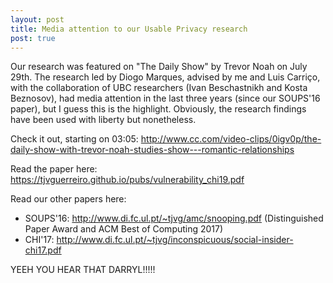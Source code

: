 ```yaml
---
layout: post
title: Media attention to our Usable Privacy research
post: true
---
```


Our research was featured on "The Daily Show" by Trevor Noah on July 29th. The research led by Diogo Marques, advised by me and Luis Carriço, with the collaboration of UBC researchers (Ivan Beschastnikh and Kosta Beznosov), had media attention in the last three years (since our SOUPS'16 paper), but I guess this is the highlight. Obviously, the research findings have been used with liberty but nonetheless.

Check it out, starting on 03:05:
http://www.cc.com/video-clips/0igv0p/the-daily-show-with-trevor-noah-studies-show---romantic-relationships  

Read the paper here:
https://tjvguerreiro.github.io/pubs/vulnerability_chi19.pdf

Read our other papers here:
* SOUPS'16: http://www.di.fc.ul.pt/~tjvg/amc/snooping.pdf (Distinguished Paper Award and ACM Best of Computing 2017)
* CHI'17: http://www.di.fc.ul.pt/~tjvg/inconspicuous/social-insider-chi17.pdf

YEEH YOU HEAR THAT DARRYL!!!!! 
